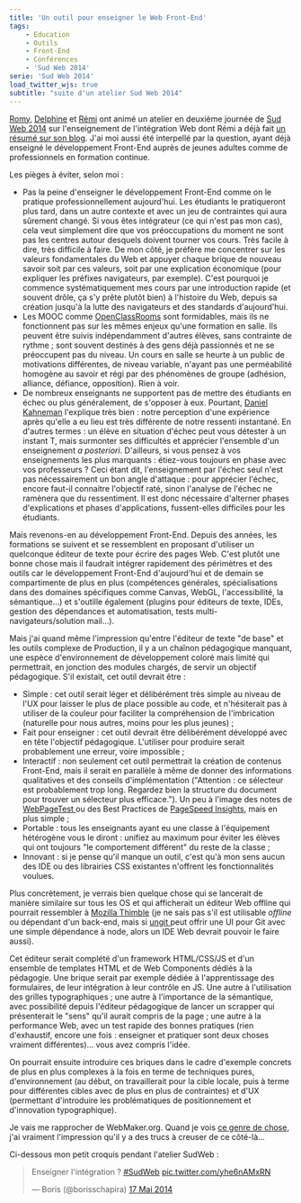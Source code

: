 ```yaml
---
title: 'Un outil pour enseigner le Web Front-End'
tags:
    - Education
    - Outils
    - Front-End
    - Conférences
    - 'Sud Web 2014'
serie: 'Sud Web 2014'
load_twitter_wjs: true
subtitle: "suite d'un atelier Sud Web 2014"
---
```


[Romy](http://romy.tetue.net/ 'Romy, conceptrice web, parisienne et têtue'),
[Delphine](http://nissone.com/ 'Delphine, responsable qualité Web') et
[Rémi](http://www.hteumeuleu.fr/ 'Rémi, intégrateur Web passionné') ont animé un
atelier en deuxième journée de
[Sud Web 2014](http://sudweb.fr/2014/ 'Sud Web 2014') sur l'enseignement de
l'intégration Web dont Rémi a déjà fait
[un résumé sur son blog](http://www.hteumeuleu.fr/comment-enseigner-integration-web/ '"Comment enseigner l’intégration web ?" ", HTeuMeuLeu').
J'ai moi aussi été interpellé par la question, ayant déjà enseigné le
développement Front-End auprès de jeunes adultes comme de professionnels en
formation continue.

<!-- more -->

Les pièges à éviter, selon moi :

-   Pas la peine d'enseigner le développement Front-End comme on le pratique
    professionnellement aujourd'hui. Les étudiants le pratiqueront plus tard,
    dans un autre contexte et avec un jeu de contraintes qui aura sûrement
    changé. Si vous êtes intégrateur (ce qui n'est pas mon cas), cela veut
    simplement dire que vos préoccupations du moment ne sont pas les centres
    autour desquels doivent tourner vos cours. Très facile à dire, très
    difficile à faire. De mon côté, je préfère me concentrer sur les valeurs
    fondamentales du Web et appuyer chaque brique de nouveau savoir soit par ces
    valeurs, soit par une explication économique (pour expliquer les préfixes
    navigateurs, par exemple). C'est pourquoi je commence systématiquement mes
    cours par une introduction rapide (et souvent drôle, ça s'y prête plutôt
    bien) à l'histoire du Web, depuis sa création jusqu'à la lutte des
    navigateurs et des standards d'aujourd'hui.
-   Les MOOC comme
    [OpenClassRooms](http://openclassrooms.com/ 'OpenClassRooms, le meilleur MOOC pour les métiers du numérique et bien plus')
    sont formidables, mais ils ne fonctionnent pas sur les mêmes enjeux qu'une
    formation en salle. Ils peuvent être suivis indépendamment d'autres élèves,
    sans contrainte de rythme ; sont souvent destinés à des gens déjà passionnés
    et ne se préoccupent pas du niveau. Un cours en salle se heurte à un public
    de motivations différentes, de niveau variable, n'ayant pas une perméabilité
    homogène au savoir et régi par des phénomènes de groupe (adhésion, alliance,
    défiance, opposition). Rien à voir.
-   De nombreux enseignants ne supportent pas de mettre des étudiants en échec
    ou plus généralement, de s'opposer à eux. Pourtant,
    [Daniel Kahneman](http://www.ted.com/talks/daniel_kahneman_the_riddle_of_experience_vs_memory '"The riddle of experience vs. memory" ", Daniel Kahneman ", TED')
    l'explique très bien : notre perception d'une expérience après qu'elle a eu
    lieu est très différente de notre ressenti instantané. En d'autres termes :
    un élève en situation d'échec peut vous détester à un instant T, mais
    surmonter ses difficultés et apprécier l'ensemble d'un enseignement _a
    posteriori_. D'ailleurs, si vous pensez à vos enseignements les plus
    marquants : étiez-vous toujours en phase avec vos professeurs ? Ceci étant
    dit, l'enseignement par l'échec seul n'est pas nécessairement un bon angle
    d'attaque : pour apprécier l'échec, encore faut-il connaitre l'objectif
    raté, sinon l'analyse de l'échec ne ramènera que du ressentiment. Il est
    donc nécessaire d'alterner phases d'explications et phases d'applications,
    fussent-elles difficiles pour les étudiants.

Mais revenons-en au développement Front-End. Depuis des années, les formations
se suivent et se ressemblent en proposant d'utiliser un quelconque éditeur de
texte pour écrire des pages Web. C'est plutôt une bonne chose mais il faudrait
intégrer rapidement des périmètres et des outils car le développement Front-End
d'aujourd'hui et de demain se compartimente de plus en plus (compétences
générales, spécialisations dans des domaines spécifiques comme Canvas, WebGL,
l'accessibilité, la sémantique…) et s'outille également (plugins pour éditeurs
de texte, IDEs, gestion des dépendances et automatisation, tests
multi-navigateurs/solution mail…).

Mais j'ai quand même l'impression qu'entre l'éditeur de texte "de base" et les
outils complexe de Production, il y a un chaînon pédagogique manquant, une
espèce d'environnement de développement coloré mais limité qui permettrait, en
jonction des modules chargés, de servir un objectif pédagogique. S'il existait,
cet outil devrait être :

-   Simple : cet outil serait léger et délibérément très simple au niveau de
    l'UX pour laisser le plus de place possible au code, et n'hésiterait pas à
    utiliser de la couleur pour faciliter la compréhension de l'imbrication
    (naturelle pour nous autres, moins pour les plus jeunes) ;
-   Fait pour enseigner : cet outil devrait être délibérément développé avec en
    tête l'objectif pédagogique. L'utiliser pour produire serait probablement
    une erreur, voire impossible ;
-   Interactif : non seulement cet outil permettrait la création de contenus
    Front-End, mais il serait en parallèle à même de donner des informations
    qualitatives et des conseils d'implémentation ("Attention : ce sélecteur est
    probablement trop long. Regardez bien la structure du document pour trouver
    un sélecteur plus efficace."). Un peu à l'image des notes de
    [WebPageTest ](http://www.webpagetest.org 'WebPageTest.org')ou des Best
    Practices de
    [PageSpeed Insights](https://developers.google.com/speed/pagespeed/insights/ 'PageSpeed Insights'),
    mais en plus simple ;
-   Portable : tous les enseignants ayant eu une classe à l'équipement
    hétérogène vous le diront : unifiez au maximum pour éviter les élèves qui
    ont toujours "le comportement différent" du reste de la classe ;
-   Innovant : si je pense qu'il manque un outil, c'est qu'à mon sens aucun des
    IDE ou des librairies CSS existantes n'offrent les fonctionnalités voulues.

Plus concrètement, je verrais bien quelque chose qui se lancerait de manière
similaire sur tous les OS et qui afficherait un éditeur Web offline qui pourrait
ressembler à [Mozilla Thimble](https://thimble.webmaker.org/ 'Mozilla Thimble')
(je ne sais pas s'il est utilisable _offline_ ou dépendant d'un back-end, mais
si [ungit ](https://github.com/FredrikNoren/ungit 'Ungit sur GitHub.com')peut
offrir une UI pour Git avec une simple dépendance à node, alors un IDE Web
devrait pouvoir le faire aussi).

Cet éditeur serait complété d'un framework HTML/CSS/JS et d'un ensemble de
templates HTML et de Web Components dédiés à la pédagogie. Une brique serait par
exemple dédiée à l'apprentissage des formulaires, de leur intégration à leur
contrôle en JS. Une autre à l'utilisation des grilles typographiques ; une autre
à l'importance de la sémantique, avec possibilité depuis l'éditeur pédagogique
de lancer un scrapper qui présenterait le "sens" qu'il aurait compris de la
page ; une autre à la performance Web, avec un test rapide des bonnes pratiques
(rien d'exhaustif, encore une fois : enseigner et pratiquer sont deux choses
vraiment différentes)… vous avez compris l'idée.

On pourrait ensuite introduire ces briques dans le cadre d'exemple concrets de
plus en plus complexes à la fois en terme de techniques pures, d'environnement
(au début, on travaillerait pour la cible locale, puis à terme pour différentes
cibles avec de plus en plus de contraintes) et d'UX (permettant d'introduire les
problématiques de positionnement et d'innovation typographique).

Je vais me rapprocher de WebMaker.org. Quand je vois
[ce genre de chose](https://webmaker.org/make-your-own 'Teaching Templates ", WebMaker.org'),
j'ai vraiment l'impression qu'il y a des trucs à creuser de ce côté-là…

Ci-dessous mon petit croquis pendant l'atelier SudWeb :

<blockquote class="twitter-tweet" lang="fr"><p lang="fr" dir="ltr">Enseigner l&#39;intégration ? <a href="https://twitter.com/hashtag/SudWeb?src=hash">#SudWeb</a> <a href="http://t.co/yhe6nAMxRN">pic.twitter.com/yhe6nAMxRN</a></p>&mdash; Boris (@borisschapira) <a href="https://twitter.com/borisschapira/status/467696288885379072">17 Mai 2014</a></blockquote>
